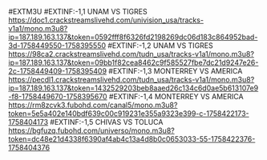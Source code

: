 #EXTM3U 
#EXTINF:-1,1 UNAM VS TIGRES
https://doc1.crackstreamslivehd.com/univision_usa/tracks-v1a1/mono.m3u8?ip=187.189.163.137&token=0592fff8f6326fd2198269dc06d183c864952bad-3d-1758449550-1758395550
#EXTINF:-1,2 UNAM VS TIGRES
https://98ca2.crackstreamslivehd.com/tudn_usa/tracks-v1a1/mono.m3u8?ip=187.189.163.137&token=09bb1f82cea8462c9f585527fbe7dc21d9247e26-2c-1758449409-1758395409
#EXTINF:-1,3 MONTERREY VS AMERICA
https://pecdl1.crackstreamslivehd.com/tudn_usa/tracks-v1a1/mono.m3u8?ip=187.189.163.137&token=1432529203beb8aaed26c134c6d0ae5b613107e9-f8-1758449670-1758395670
#EXTINF:-1,4 MONTERREY VS AMERICA
https://rm8zcvk3.fubohd.com/canal5/mono.m3u8?token=5e5a402e140bdf639c00c919231e355a9323e399-c-1758422173-1758404173
#EXTINF:-1,5 CHIVAS VS TOLUCA
https://bgfuzq.fubohd.com/universo/mono.m3u8?token=dc48e21d4338f6390af4ab4c13a4d8b0c0653033-55-1758422376-1758404376
